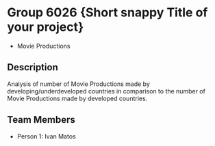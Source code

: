 # Group 6026 {Short snappy Title of your project}

- Movie Productions

## Description
Analysis of number of Movie Productions made by developing/underdeveloped countries in comparison to the number of Movie Productions made by developed countries.

## Team Members

- Person 1: Ivan Matos
